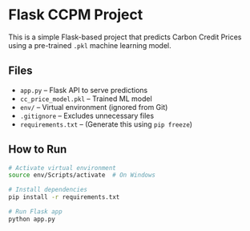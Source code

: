 # Flask CCPM Project

This is a simple Flask-based project that predicts Carbon Credit Prices using a pre-trained `.pkl` machine learning model.

## Files

- `app.py` – Flask API to serve predictions
- `cc_price_model.pkl` – Trained ML model
- `env/` – Virtual environment (ignored from Git)
- `.gitignore` – Excludes unnecessary files
- `requirements.txt` – (Generate this using `pip freeze`)

## How to Run

```bash
# Activate virtual environment
source env/Scripts/activate  # On Windows

# Install dependencies
pip install -r requirements.txt

# Run Flask app
python app.py
